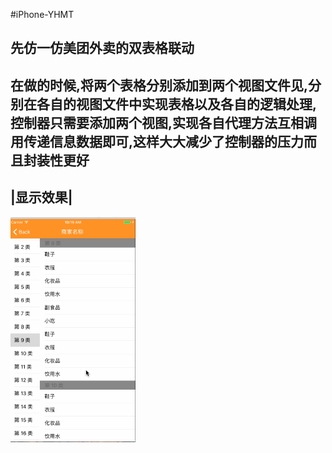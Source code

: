 #iPhone-YHMT
<br>

先仿一仿美团外卖的双表格联动
------------------------


在做的时候,将两个表格分别添加到两个视图文件见,分别在各自的视图文件中实现表格以及各自的逻辑处理,控制器只需要添加两个视图,实现各自代理方法互相调用传递信息数据即可,这样大大减少了控制器的压力而且封装性更好
----------------------------------------------------------------------------



|显示效果|
--------
<img src="https://github.com/andyysea/iPhone-YHMT/blob/master/GIF/DynamicGraph.gif" width=200 height=360 />


<br/>
